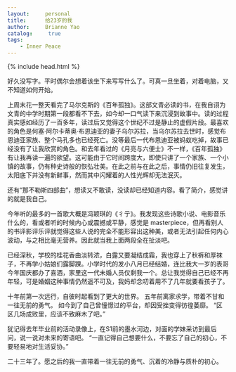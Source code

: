 ```yaml
---
layout:     personal
title:      给23岁的我
author:     Brianne Yao
catalog: 	 true
tags:
    - Inner Peace
---
```

{% include head.html %}

  好久没写字。平时偶尔会想着该坐下来写写什么了。可真一旦坐着，对着电脑，又不知道如何开始。

  上周末花一整天看完了马尔克斯的《百年孤独》。这部文青必读的书，在我自诩为文青的中学时期第一段都看不下去，如今却一口气读下来沉浸到故事中。读的过程真实感如经历了一百多年，读过后又觉得这个世纪不过是静止的虚假片段。最喜欢的角色是何塞·阿尔卡蒂奥·布恩迪亚的妻子乌尔苏拉，当乌尔苏拉去世时，感觉布恩迪亚家族、整个马孔多也已经死亡。没等最后一代布恩迪亚被蚂蚁吃掉，故事已经没有了让我欣赏的角色。和去年看过的《月亮与六便士》不一样，《百年孤独》有让我再读一遍的欲望。这可能由于它时间跨度大，即使只讲了一个家族、一个小镇的故事，仍有种史诗般的恢弘壮美。在此之前与在此之后，事情仍旧往复发生，太阳底下并没有新鲜事，然而其中闪耀着的人性光辉却无法泯灭。

  还有“那不勒斯四部曲”，想读又不敢读，没读却已经知道内容。看了简介，感觉讲的就是我自己。

  今年听的最多的一首歌大概是冯颖琪的《彳亍》。我发现这些诗歌小说、电影音乐什么的，看或者听的时候内心或震撼或平静，感觉是 masterpiece，但再看别人的书评影评乐评就觉得这些人说的完全不能形容出这种美，或者无法引起任何内心波动，与之相比毫无营养。因此就当我上面两段全在扯淡吧。

  已经深秋，学校的桂花香由淡转浓，白露又要凝结成霜，我也穿上了秋裤和厚袜子，不再学小姑娘们露脚踝。小学时代的发小八月已经结婚，连比我大一岁的表哥今年国庆都办了喜酒，家里这一代未婚人员仅剩我一个。总让我觉得自己已经不再年轻，可是婚姻这种事情仍然遥不可及，我妈却念叨着用不了几年就要看孩子了。

  十年前第一次远行，自彼时起看到了更大的世界。
  五年前离家求学，带着不甘和一往无前的勇气。
  如今到了自己曾憧憬过的平台，却因受挫变得彷徨萎靡。
  “区区几场成败里，应该不致麻木了吧。”

  犹记得去年毕业前的活动录像上，在S1前的墨水河边，对面的学妹采访到最后问，说一说对未来的寄语吧。
  “一直记得自己想要什么，不要忘了自己的初心，不要轻易地对生活妥协。”

  二十三年了。愿之后的我一直带着一往无前的勇气、沉着的冷静与质朴的初心。
